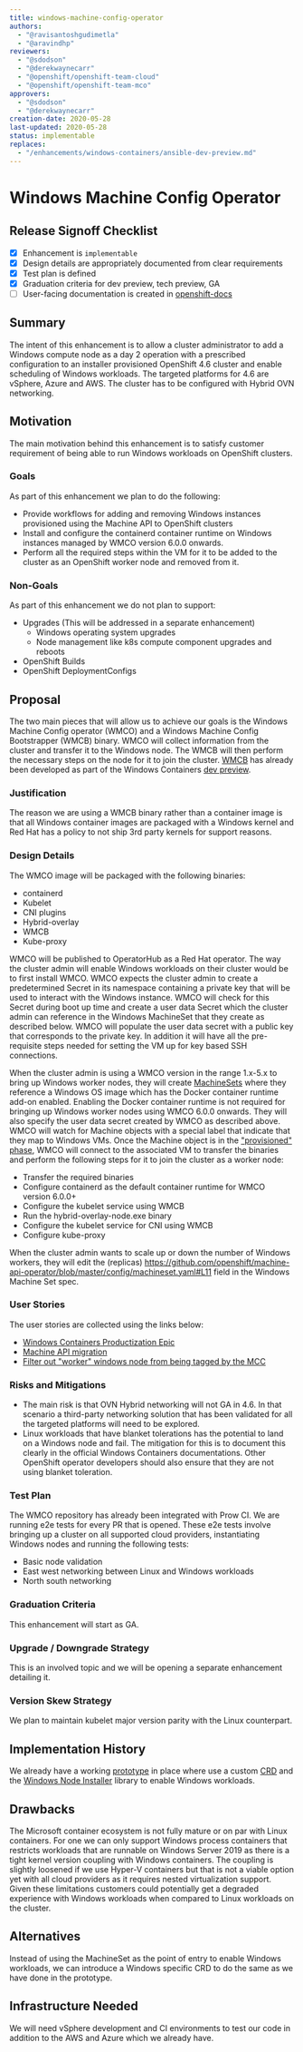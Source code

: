 ```yaml
---
title: windows-machine-config-operator
authors:
  - "@ravisantoshgudimetla"
  - "@aravindhp"
reviewers:
  - "@sdodson"
  - "@derekwaynecarr"
  - "@openshift/openshift-team-cloud"
  - "@openshift/openshift-team-mco"
approvers:
  - "@sdodson"
  - "@derekwaynecarr"
creation-date: 2020-05-28
last-updated: 2020-05-28
status: implementable
replaces:
  - "/enhancements/windows-containers/ansible-dev-preview.md"
---
```


# Windows Machine Config Operator

## Release Signoff Checklist

- [x] Enhancement is `implementable`
- [x] Design details are appropriately documented from clear requirements
- [x] Test plan is defined
- [x] Graduation criteria for dev preview, tech preview, GA
- [ ] User-facing documentation is created in [openshift-docs](https://github.com/openshift/openshift-docs/)

## Summary

The intent of this enhancement is to allow a cluster administrator to add a
Windows compute node as a day 2 operation with a prescribed configuration to an
installer provisioned OpenShift 4.6 cluster and enable scheduling of Windows
workloads. The targeted platforms for 4.6 are vSphere, Azure and AWS. The
cluster has to be configured with Hybrid OVN networking.

## Motivation

The main motivation behind this enhancement is to satisfy customer
requirement of being able to run Windows workloads on OpenShift clusters.

### Goals

As part of this enhancement we plan to do the following:
* Provide workflows for adding and removing Windows instances provisioned using
  the Machine API to OpenShift clusters
* Install and configure the containerd container runtime on Windows instances
  managed by WMCO version 6.0.0 onwards.
* Perform all the required steps within the VM for it to be added to the cluster
  as an OpenShift worker node and removed from it.

### Non-Goals

As part of this enhancement we do not plan to support:
* Upgrades (This will be addressed in a separate enhancement)
  * Windows operating system upgrades
  * Node management like k8s compute component upgrades and reboots
* OpenShift Builds
* OpenShift DeploymentConfigs

## Proposal

The two main pieces that will allow us to achieve our goals is the Windows
Machine Config operator (WMCO) and a Windows Machine Config Bootstrapper (WMCB)
binary. WMCO will collect information from the cluster and transfer it to the
Windows node. The WMCB will then perform the necessary steps on the node for it
to join the cluster. [WMCB](https://github.com/openshift/windows-machine-config-bootstrapper)
has already been developed as part of the Windows Containers
[dev preview](https://github.com/openshift/windows-machine-config-bootstrapper/blob/master/tools/ansible/docs/ocp-4-4-with-windows-server.md).

### Justification

The reason we are using a WMCB binary rather than a container image is
that all Windows container images are packaged with a Windows kernel and Red Hat
has a policy to not ship 3rd party kernels for support reasons.

### Design Details

The WMCO image will be packaged with the following binaries:
* containerd
* Kubelet
* CNI plugins
* Hybrid-overlay
* WMCB
* Kube-proxy

WMCO will be published to OperatorHub as a Red Hat operator. The way the cluster
admin will enable Windows workloads on their cluster would be to first install
WMCO. WMCO expects the cluster admin to create a predetermined Secret in its
namespace containing a private key that will be used to interact with the
Windows instance. WMCO will check for this Secret during boot up time and create
a user data Secret which the cluster admin can reference in the Windows
MachineSet that they create as described below. WMCO will populate the user data
secret with a public key that corresponds to the private key. In addition it
will have all the pre-requisite steps needed for setting the VM up for key based
SSH connections.

When the cluster admin is using a WMCO version in the range 1.x-5.x 
to bring up Windows worker nodes, they will create [MachineSets](https://github.com/openshift/machine-api-operator/blob/master/config/machineset.yaml) 
where they reference a Windows OS image which has the Docker container runtime 
add-on enabled.
Enabling the Docker container runtime is not required for bringing up Windows 
worker nodes using WMCO 6.0.0 onwards.
They will also specify the user data secret created by WMCO as
described above. WMCO will watch for Machine objects with a special label that
indicate that they map to Windows VMs. Once the Machine object is in the
["provisioned" phase](https://github.com/openshift/enhancements/blob/master/enhancements/machine-api/machine-instance-lifecycle.md),
WMCO will connect to the associated VM to transfer the binaries and perform the
following steps for it to join the cluster as a worker node:
* Transfer the required binaries
* Configure containerd as the default container runtime for WMCO version 6.0.0+
* Configure the kubelet service using WMCB
* Run the hybrid-overlay-node.exe binary
* Configure the kubelet service for CNI using WMCB
* Configure kube-proxy

When the cluster admin wants to scale up or down the number of Windows workers,
they will edit the (replicas) https://github.com/openshift/machine-api-operator/blob/master/config/machineset.yaml#L11
field in the Windows Machine Set spec.

### User Stories

The user stories are collected using the links below:
* [Windows Containers Productization Epic](https://issues.redhat.com/browse/WINC-182)
* [Machine API migration](https://issues.redhat.com/issues/?filter=12347681)
* [Filter out "worker" windows node from being tagged by the MCC](https://issues.redhat.com/browse/GRPA-2213)

### Risks and Mitigations

* The main risk is that OVN Hybrid networking will not GA in 4.6. In that
  scenario a third-party networking solution that has been validated for all the
  targeted platforms will need to be explored.
* Linux workloads that have blanket tolerations has the potential to land on a
  Windows node and fail. The mitigation for this is to document this clearly in
  the official Windows Containers documentations. Other OpenShift operator
  developers should also ensure that they are not using blanket toleration.

### Test Plan

The WMCO repository has already been integrated with Prow CI. We are running
e2e tests for every PR that is opened. These e2e tests involve bringing up a
cluster on all supported cloud providers, instantiating Windows nodes and
running the following tests:
* Basic node validation
* East west networking between Linux and Windows workloads
* North south networking

### Graduation Criteria

This enhancement will start as GA.

### Upgrade / Downgrade Strategy

This is an involved topic and we will be opening a separate enhancement
detailing it.

### Version Skew Strategy

We plan to maintain kubelet major version parity with the Linux counterpart.


## Implementation History

We already have a working [prototype](https://github.com/openshift/windows-machine-config-operator)
in place where use a custom [CRD](https://github.com/openshift/windows-machine-config-operator/blob/master/deploy/crds/wmc.openshift.io_windowsmachineconfigs_crd.yaml)
and the [Windows Node Installer](https://github.com/openshift/windows-machine-config-bootstrapper/tree/master/tools/windows-node-installer)
library to enable Windows workloads.

## Drawbacks

The Microsoft container ecosystem is not fully mature or on par with Linux
containers. For one we can only support Windows process containers that
restricts workloads that are runnable on Windows Server 2019 as there is a tight
kernel version coupling with Windows containers. The coupling is slightly
loosened if we use Hyper-V containers but that is not a viable option yet with
all cloud providers as it requires nested virtualization support. Given these
limitations customers could potentially get a degraded experience with Windows
workloads when compared to Linux workloads on the cluster.

## Alternatives

Instead of using the MachineSet as the point of entry to enable Windows
workloads, we can introduce a Windows specific CRD to do the same as we have
done in the prototype.

## Infrastructure Needed

We will need vSphere development and CI environments to test our code in
addition to the AWS and Azure which we already have.
